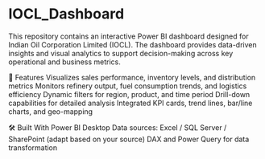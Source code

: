 # IOCL_Dashboard
This repository contains an interactive Power BI dashboard designed for Indian Oil Corporation Limited (IOCL). The dashboard provides data-driven insights and visual analytics to support decision-making across key operational and business metrics.

🚀 Features
Visualizes sales performance, inventory levels, and distribution metrics
Monitors refinery output, fuel consumption trends, and logistics efficiency
Dynamic filters for region, product, and time period
Drill-down capabilities for detailed analysis
Integrated KPI cards, trend lines, bar/line charts, and geo-mapping

🛠️ Built With
Power BI Desktop
Data sources: Excel / SQL Server / SharePoint (adapt based on your source)
DAX and Power Query for data transformation
